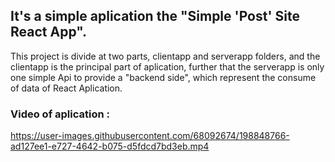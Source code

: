 ## It's a simple aplication the "Simple 'Post' Site React App".

This project is divide at two parts, clientapp and serverapp folders, and the clientapp is the principal part of aplication, further that the serverapp is 
only one simple Api to provide a "backend side", which represent the consume of data of React Aplication.


### Video of aplication :

https://user-images.githubusercontent.com/68092674/198848766-ad127ee1-e727-4642-b075-d5fdcd7bd3eb.mp4

